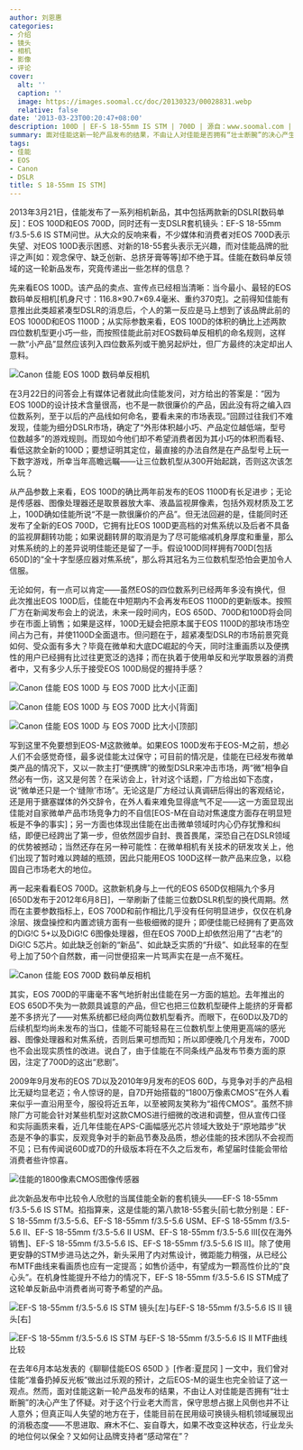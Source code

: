 ```yaml
---
author: 刘恩惠
categories:
- 介绍
- 镜头
- 相机
- 影像
- 评论
cover:
  alt: ''
  caption: ''
  image: https://images.soomal.cc/doc/20130323/00028831.webp
  relative: false
date: '2013-03-23T00:20:47+08:00'
description: 100D | EF-S 18-55mm IS STM | 700D | 源自：www.soomal.com | 版权：原创 |  平均/总评分：09.10/91
summary: 面对佳能这新一轮产品发布的结果，不由让人对佳能是否拥有“壮士断腕”的决心产生了怀疑。对于这个行业老大而言，保守思想占据上风倒也并不让人意外；但真正叫人失望的地方在于，佳能目前在民用级可换镜头相机领域展现出的消极态度――不思进取、麻木不仁、妄自尊大……
tags:
- 佳能
- EOS
- Canon
- DSLR
title: S 18-55mm IS STM]
---
```


2013年3月21日，佳能发布了一系列相机新品，其中包括两款新的DSLR[数码单反]：EOS 100D和EOS 700D，同时还有一支DSLR套机镜头：EF-S 18-55mm f/3.5-5.6 IS STM问世。从大众的反响来看，不少媒体和消费者对EOS 700D表示失望、对EOS 100D表示困惑、对新的18-55套头表示无兴趣，而对佳能品牌的批评之声[如：观念保守、缺乏创新、总挤牙膏等等]却不绝于耳。佳能在数码单反领域的这一轮新品发布，究竟传递出一些怎样的信息？

先来看EOS 100D。该产品的卖点、宣传点已经相当清晰：当今最小、最轻的EOS数码单反相机[机身尺寸：116.8×90.7×69.4毫米、重约370克]。之前得知佳能有意推出此类超紧凑型DSLR的消息后，个人的第一反应是马上想到了该品牌此前的EOS 1000D和EOS 1100D；从实际参数来看，EOS 100D的体积的确比上述两款四位数机型更小巧一些，而按照佳能此前对EOS数码单反相机的命名规则，这样一款“小产品”显然应该列入四位数系列或干脆另起炉灶，但厂方最终的决定却出人意料。

![Canon 佳能 EOS 100D 数码单反相机](https://images.soomal.cc/doc/20130323/00028829.webp)





在3月22日的问答会上有媒体记者就此向佳能发问，对方给出的答案是：“因为EOS 100D的设计技术含量很高，也不是一款很廉价的产品，因此没有将之编入四位数系列，至于以后的产品线如何命名，要看未来的市场表现。”回顾过往我们不难发现，佳能为细分DSLR市场，确定了“外形体积越小巧、产品定位越低端，型号位数越多”的游戏规则。而现如今他们却不希望消费者因为其小巧的体积而看轻、看低这款全新的100D；要想证明其定位，最直接的办法自然是在产品型号上玩一下数字游戏，所幸当年高瞻远瞩――让三位数机型从300开始起跳，否则这次该怎么玩？

从产品参数上来看，EOS 100D的确比两年前发布的EOS 1100D有长足进步；无论是传感器、图像处理器还是取景器放大率、液晶监视屏像素，包括外观材质及工艺上，100D确如佳能所说“不是一款很廉价的产品”。但无法回避的是，佳能同时还发布了全新的EOS 700D，它拥有比EOS 100D更高档的对焦系统以及后者不具备的监视屏翻转功能；如果说翻转屏的取消是为了尽可能缩减机身厚度和重量，那么对焦系统的上的差异说明佳能还是留了一手。假设100D同样拥有700D[包括650D]的“全十字型感应器对焦系统”，那么将其冠名为三位数机型恐怕会更加令人信服。

无论如何，有一点可以肯定――虽然EOS的四位数系列已经两年多没有换代，但此次推出EOS 100D后，佳能在中短期内不会再发布EOS 1100D的更新版本。按照厂方在新闻发布会上的说法，未来一段时间内，EOS 650D、700D和100D将会同步在市面上销售；如果是这样，100D无疑会把原本属于EOS 1100D的那块市场空间占为己有，并使1100D全面退市。但问题在于，超紧凑型DSLR的市场前景究竟如何、受众面有多大？毕竟在微单和大底DC崛起的今天，同时注重画质以及便携性的用户已经拥有比过往更宽泛的选择；而在执着于使用单反和光学取景器的消费者中，又有多少人乐于接受EOS 100D局促的握持手感？

![Canon 佳能 EOS 100D 与 EOS 700D 比大小[正面]](https://images.soomal.cc/doc/20130323/00028826.webp)




![Canon 佳能 EOS 100D 与 EOS 700D 比大小[背面]](https://images.soomal.cc/doc/20130323/00028827.webp)




![Canon 佳能 EOS 100D 与 EOS 700D 比大小[顶部]](https://images.soomal.cc/doc/20130323/00028828.webp)





写到这里不免要想到EOS-M这款微单。如果EOS 100D发布于EOS-M之前，想必人们不会感觉奇怪，最多说佳能太过保守；可目前的情况是，佳能在已经发布微单类产品的情况下，又以一款主打“便携牌”的微型DSLR来冲击市场，两“微”相争自然必有一伤，这又是何苦？在采访会上，针对这个话题，厂方给出如下态度，说“微单还只是一个‘缝隙’市场”。无论这是厂方经过认真调研后得出的客观结论，还是用于搪塞媒体的外交辞令，在外人看来难免显得底气不足――这一方面显现出佳能对自家微单产品市场竞争力的不自信[EOS-M在自动对焦速度方面存在明显短板是不争的事实]；另一方面也体现出佳能在出击微单领域时内心仍存犹豫和纠结，即便已经跨出了第一步，但依然固步自封、畏首畏尾，深恐自己在DSLR领域的优势被撼动；当然还存在另一种可能性：在微单相机有关技术的研发攻关上，他们出现了暂时难以跨越的瓶颈，因此只能用EOS 100D这样一款产品来应急，以稳固自己市场老大的地位。

再一起来看看EOS 700D。这款新机身与上一代的EOS 650D仅相隔九个多月[650D发布于2012年6月8日]，一举刷新了佳能三位数DSLR机型的换代周期。然而在主要参数指标上，EOS 700D和前作相比几乎没有任何明显进步，仅仅在机身涂层、拨盘操控和内置滤镜方面有一些极细微的提升；即便佳能已经拥有了更高效的DiG!C 5+以及DiG!C 6图像处理器，但在EOS 700D上却依然沿用了“古老”的DiG!C 5芯片。如此缺乏创新的“新品”、如此缺乏实质的“升级”、如此轻率的在型号上加了50个自然数，甫一问世便招来一片骂声实在是一点不冤枉。

![Canon 佳能 EOS 700D 数码单反相机](https://images.soomal.cc/doc/20130323/00028830.webp)





其实，EOS 700D的平庸毫不客气地折射出佳能在另一方面的尴尬。去年推出的EOS 650D不失为一款颇具诚意的产品，但它也把三位数机型硬件上能挤的牙膏都差不多挤光了――对焦系统都已经向两位数机型看齐。而眼下，在60D以及7D的后续机型均尚未发布的当口，佳能不可能轻易在三位数机型上使用更高端的感光器、图像处理器和对焦系统，否则后果可想而知；所以即便晚几个月发布，700D也不会出现实质性的改进。说白了，由于佳能在不同条线产品发布节奏方面的原因，注定了700D的这出“悲剧”。

2009年9月发布的EOS 7D以及2010年9月发布的EOS 60D，与竞争对手的产品相比无疑均显老迈；令人惊讶的是，自7D开始搭载的“1800万像素CMOS”在外人看来似乎一直沿用至今，服役将近五年，以至被网友笑称为“祖传CMOS”。虽然不排除厂方可能会针对某些机型对这款CMOS进行细微的改进和调整，但从宣传口径和实际画质来看，近几年佳能在APS-C画幅感光芯片领域大致处于“原地踏步”状态是不争的事实，反观竞争对手的新品节奏及品质，想必佳能的技术团队不会视而不见；已有传闻说60D或7D的升级版本将在不久之后发布，希望届时佳能会带给消费者些许惊喜。

![佳能的1800像素CMOS图像传感器](https://images.soomal.cc/doc/20130323/00028825.webp)





此次新品发布中比较令人欣慰的当属佳能全新的套机镜头――EF-S 18-55mm f/3.5-5.6 IS STM。掐指算来，这是佳能的第八款18-55套头[前七款分别是：EF-S 18-55mm f/3.5-5.6、EF-S 18-55mm f/3.5-5.6 USM、EF-S 18-55mm f/3.5-5.6 II、EF-S 18-55mm f/3.5-5.6 II USM、EF-S 18-55mm f/3.5-5.6 III[仅在海外销售]、EF-S 18-55mm f/3.5-5.6 IS、EF-S 18-55mm f/3.5-5.6 IS II]。除了使用更安静的STM步进马达之外，新头采用了内对焦设计，微距能力稍强，从已经公布MTF曲线来看画质也应有一定提高；如售价适中，有望成为一颗高性价比的“良心头”。在机身性能提升不给力的情况下，EF-S 18-55mm f/3.5-5.6 IS STM成了这轮单反新品中消费者尚可寄予希望的产品。

![EF-S 18-55mm f/3.5-5.6 IS STM 镜头[左]与EF-S 18-55mm f/3.5-5.6 IS II 镜头[右]](https://images.soomal.cc/doc/20130323/00028823.webp)




![EF-S 18-55mm f/3.5-5.6 IS STM 与EF-S 18-55mm f/3.5-5.6 IS II MTF曲线比较](https://images.soomal.cc/doc/20130323/00028824.webp)





在去年6月本站发表的《聊聊佳能EOS 650D 》[作者:夏昆冈 ]
一文中，我们曾对佳能“准备扔掉反光板”做出过乐观的预计，之后EOS-M的诞生也完全验证了这一观点。然而，面对佳能这新一轮产品发布的结果，不由让人对佳能是否拥有“壮士断腕”的决心产生了怀疑。对于这个行业老大而言，保守思想占据上风倒也并不让人意外；但真正叫人失望的地方在于，佳能目前在民用级可换镜头相机领域展现出的消极态度――不思进取、麻木不仁、妄自尊大，如果不改变这种状态，行业龙头的地位何以保全？又如何让品牌支持者“感动常在”？